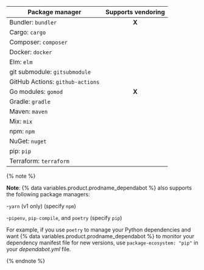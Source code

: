 Package manager | Supports vendoring
--- | :---:
Bundler: `bundler` | **X**
Cargo: `cargo` |
Composer: `composer` |
Docker: `docker` |
Elm: `elm` |
git submodule: `gitsubmodule` |
GitHub Actions: `github-actions` |
Go modules: `gomod` | **X**
Gradle: `gradle` |
Maven: `maven` |
Mix: `mix` |
npm: `npm` |
NuGet: `nuget` |
pip: `pip` |
Terraform: `terraform` |

{% note %}

**Note**: {% data variables.product.prodname_dependabot %} also supports the following package managers:

-`yarn` (v1 only) (specify `npm`)

-`pipenv`, `pip-compile`, and `poetry` (specify `pip`)

For example, if you use `poetry` to manage your Python dependencies and want {% data variables.product.prodname_dependabot %} to monitor your dependency manifest file for new versions, use `package-ecosystem: "pip"` in your *dependabot.yml* file.

{% endnote %}
